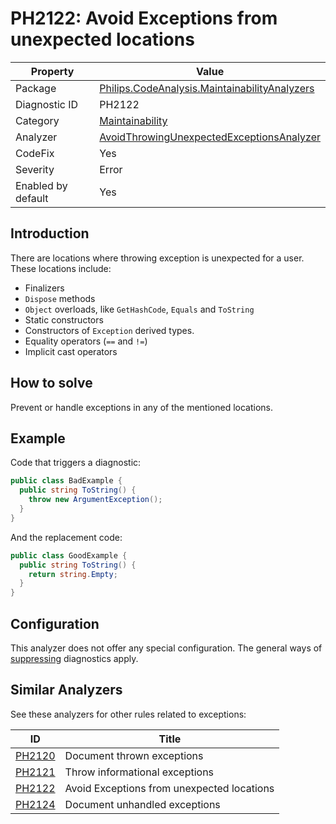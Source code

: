 # PH2122: Avoid Exceptions from unexpected locations

| Property | Value  |
|--|--|
| Package | [Philips.CodeAnalysis.MaintainabilityAnalyzers](https://www.nuget.org/packages/Philips.CodeAnalysis.MaintainabilityAnalyzers) |
| Diagnostic ID | PH2122 |
| Category  | [Maintainability](../Maintainability.md) |
| Analyzer | [AvoidThrowingUnexpectedExceptionsAnalyzer](https://github.com/philips-software/roslyn-analyzers/blob/master/Philips.CodeAnalysis.MaintainabilityAnalyzers/Maintainability/AvoidThrowingUnexpectedExceptionsAnalyzer.cs)
| CodeFix  | Yes |
| Severity | Error |
| Enabled by default | Yes |

## Introduction

There are locations where throwing exception is unexpected for a user. These locations include:
* Finalizers
* `Dispose` methods
* `Object` overloads, like `GetHashCode`, `Equals` and `ToString`
* Static constructors
* Constructors of `Exception` derived types.
* Equality operators (`==` and `!=`)
* Implicit cast operators

## How to solve

Prevent or handle exceptions in any of the mentioned locations.

## Example

Code that triggers a diagnostic:
``` cs
public class BadExample {
  public string ToString() {
    throw new ArgumentException();
  }
}
```

And the replacement code:
``` cs
public class GoodExample {
  public string ToString() {
    return string.Empty;
  }
}
```

## Configuration

This analyzer does not offer any special configuration. The general ways of [suppressing](https://learn.microsoft.com/en-us/dotnet/fundamentals/code-analysis/suppress-warnings) diagnostics apply.

## Similar Analyzers

See these analyzers for other rules related to exceptions:

| ID | Title  |
|--|--|
| [PH2120](./PH2120.md) | Document thrown exceptions |
| [PH2121](./PH2121.md) | Throw informational exceptions |
| [PH2122](./PH2122.md) | Avoid Exceptions from unexpected locations |
| [PH2124](./PH2124.md) | Document unhandled exceptions |
